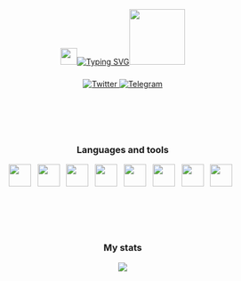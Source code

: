 
<div id="header" align="center">
    <a href="https://git.io/typing-svg"> <img src="https://media.giphy.com/media/hvRJCLFzcasrR4ia7z/giphy.gif" width="30px"/><img src="https://readme-typing-svg.demolab.com?font=Fira+Code&size=25&duration=750&pause=350&color=ED0253&center=true&multiline=true&width=1000&height=100&lines=Welcome+everyone!;My+name+is+Daud.;I am a Junior Frontend Developer." alt="Typing SVG" /></a><img src="https://media.giphy.com/media/hvRJCLFzcasrR4ia7z/giphy.gif" width="100px"/>
<h3 ></h3>    
</div>
<div id="socials" align="center">
	<a href="https://www.instagram.com/alpnstar/">
		<img src="https://img.shields.io/badge/Instagram-orange?style=for-the-badge&logo=instagram&logoColor=white" alt="Twitter"/>
	</a>
	<a href="https://t.me/satiyadzhiev">
		<img src="https://img.shields.io/badge/Telegram-blue?style=for-the-badge&logo=telegram&logoColor=white" alt="Telegram"/>
	</a>
</div>
<div style = 'margin-top: 100px;'id = "languages-and-tools" align = "center">
    <h3>Languages and tools</h3>
    <img align = 'center' src="https://cdn.jsdelivr.net/gh/devicons/devicon/icons/javascript/javascript-original.svg" width="40"/>&nbsp;&nbsp;
    <img align = 'center' width = '40px' src="https://cdn.jsdelivr.net/gh/devicons/devicon/icons/react/react-original-wordmark.svg" />&nbsp;&nbsp;
    <img align = 'center' width = '40px' src="https://cdn.jsdelivr.net/gh/devicons/devicon/icons/nodejs/nodejs-original.svg" />&nbsp;&nbsp;  
    <img align = 'center' width = '40px'src="https://cdn.jsdelivr.net/gh/devicons/devicon/icons/npm/npm-original-wordmark.svg" />&nbsp;&nbsp;
    <img align = 'center' width = '40px' src="https://cdn.jsdelivr.net/gh/devicons/devicon/icons/webpack/webpack-original.svg" />&nbsp;&nbsp;
    <img align = 'center' width = '40px' src="https://cdn.jsdelivr.net/gh/devicons/devicon/icons/sass/sass-original.svg" />&nbsp;&nbsp;
    <img align = 'center' width = '40px' src="https://cdn.jsdelivr.net/gh/devicons/devicon/icons/git/git-original.svg" />&nbsp;&nbsp;
    <img align = 'center' width = '40px' src="https://cdn.jsdelivr.net/gh/devicons/devicon/icons/vscode/vscode-original.svg"  />&nbsp;&nbsp;
</div>
<div id="stat" align="center">
	<h3 style = 'margin-top: 100px' align = 'center'>My stats</h3>
	<img src = 'https://www.codewars.com/users/alpnstar/badges/large'>
</div>
